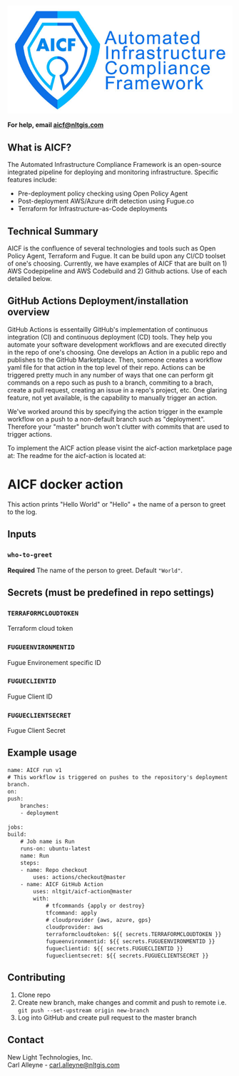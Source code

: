 <img src="images/NLT_AICFLLogo.jpg">

**For help, email aicf@nltgis.com**

## What is AICF?
The Automated Infrastructure Compliance Framework is an open-source integrated pipeline for deploying and monitoring infrastructure. Specific features include:
* Pre-deployment policy checking using Open Policy Agent
* Post-deployment AWS/Azure drift detection using Fugue.co
* Terraform for Infrastructure-as-Code deployments

## Technical Summary
AICF is the confluence of several technologies and tools such as Open Policy Agent, Terraform and Fugue. It can be build upon any CI/CD toolset of one's choosing. Currently, we have examples of AICF that are built on 1) AWS Codepipeline and AWS Codebuild and 2) Github actions. Use of each detailed below.

## GitHub Actions Deployment/installation overview
GitHub Actions is essentailly GitHub's implementation of continuous integration (CI) and continuous deployment (CD) tools. They help you automate your software development workflows and are executed directly in the repo of one's choosing. One develops an Action in a public repo and publishes to the GitHub Marketplace. Then, someone creates a workflow yaml file for that action in the top level of their repo. Actions can be triggered pretty much in any number of ways that one can perform git commands on a repo such as push to a branch, commiting to a brach, create a pull request, creating an issue in a repo's project, etc. One glaring feature, not yet available, is the capability to manually trigger an action.

We've worked around this by specifying the action trigger in the example workflow on a push to a non-default branch such as "deployment". Therefore your "master" brunch won't clutter with commits that are used to trigger actions.

To implement the AICF action please visint the aicf-action marketplace page at: 
The readme for the aicf-action is located at:


# AICF docker action

This action prints "Hello World" or "Hello" + the name of a person to greet to the log.

## Inputs

### `who-to-greet`

**Required** The name of the person to greet. Default `"World"`.

## Secrets (must be predefined in repo settings)

### `TERRAFORMCLOUDTOKEN`
Terraform cloud token

### `FUGUEENVIRONMENTID`
Fugue Environement specific ID

### `FUGUECLIENTID`
Fugue Client ID

### `FUGUECLIENTSECRET`
Fugue Client Secret

## Example usage
  
    name: AICF run v1
    # This workflow is triggered on pushes to the repository's deployment branch.
    on:
    push:
        branches:
        - deployment

    jobs:
    build:
        # Job name is Run
        runs-on: ubuntu-latest
        name: Run
        steps:
        - name: Repo checkout
            uses: actions/checkout@master
        - name: AICF GitHub Action
            uses: nltgit/aicf-action@master
            with:
                # tfcommands {apply or destroy}
                tfcommand: apply
                # cloudprovider {aws, azure, gps}
                cloudprovider: aws
                terraformcloudtoken: ${{ secrets.TERRAFORMCLOUDTOKEN }}
                fugueenvironmentid: ${{ secrets.FUGUEENVIRONMENTID }}
                fugueclientid: ${{ secrets.FUGUECLIENTID }}
                fugueclientsecret: ${{ secrets.FUGUECLIENTSECRET }}


## Contributing
1) Clone repo  
2) Create new branch, make changes and commit and push to remote i.e. `git push --set-upstream origin new-branch`  
3) Log into GitHub and create pull request to the master branch

## Contact  
New Light Technologies, Inc.   
Carl Alleyne - carl.alleyne@nltgis.com  

